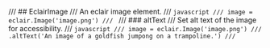 /// ## EclairImage
/// An eclair image element.
/// ```javascript
/// image = eclair.Image('image.png')
/// ```
/// ### altText
/// Set alt text of the image for accessibility.
/// ```javascript
/// image = eclair.Image('image.png')
///     .altText('An image of a goldfish jumpong on a trampoline.')
/// ```
